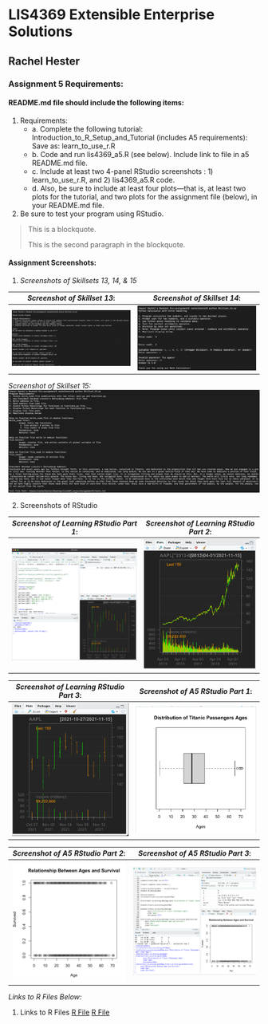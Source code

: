 
# LIS4369 Extensible Enterprise Solutions

## Rachel Hester

### Assignment 5 Requirements:

#### README.md file should include the following items:

1. Requirements: 
    - a. Complete the following tutorial: Introduction_to_R_Setup_and_Tutorial (includes A5 requirements): Save as: learn_to_use_r.R 
    - b. Code and run lis4369_a5.R (see below). Include link to file in a5 README.md file. 
    - c. Include at least two 4-panel RStudio screenshots : 1) learn_to_use_r.R, and 2) lis4369_a5.R code. 
    - d. Also, be sure to include at least four plots—that is, at least two plots for the tutorial, and two plots for the assignment file (below), in your README.md file. 
2. Be sure to test your program using RStudio. 
 

> This is a blockquote.
> 
> This is the second paragraph in the blockquote.
>

#### Assignment Screenshots:
1. *Screenshots of Skillsets 13, 14, & 15*

*Screenshot of Skillset 13*:             |  *Screenshot of Skillset 14*:
:-------------------:|:------------------------------:
![Skillset 13](img/Skillset_13.png)  |  ![Skillset 14](img/Skillset_14.png)

*Screenshot of Skillset 15:*
![Skillset 15](img/Skillset_15.png)

2. Screenshots of RStudio

*Screenshot of Learning RStudio Part 1*:             |  *Screenshot of Learning RStudio Part 2*:
:-------------------:|:------------------------------:
![Learning RStudio Part 1](r_tutorial/Learning_R_1.png)  |  ![Learning RStudio Part 2](r_tutorial/Learning_R_2.png)

*Screenshot of Learning RStudio Part 3*:             |  *Screenshot of A5 RStudio Part 1*:
:-------------------:|:------------------------------:
![Learning RStudio Part 3](r_tutorial/Learning_R_3.png)  |  ![A5 RStudio Part 1](img/A5_1.png)

*Screenshot of A5 RStudio Part 2*:             |  *Screenshot of A5 RStudio Part 3*:
:-------------------:|:------------------------------:
![A5 RStudio Part 2](img/A5_2.png)  |  ![A5 RStudio Part 3](img/A5_3.png)


*Links to R Files Below:* 

1. Links to R Files
[R File](r_tutorial/learn_to_use_r.R "Learning RStudio R File")
[R File](docs/lis4369_a5.R "A5 RStudio File")



